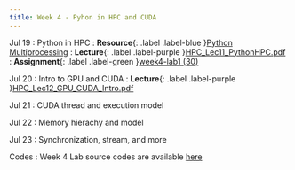 ```yaml
---
title: Week 4 - Pyhon in HPC and CUDA
---
```

Jul 19 
: Python in HPC
: **Resource**{: .label .label-blue }[Python Multiprocessing](https://docs.python.org/3/library/multiprocessing.html)
: **Lecture**{: .label .label-purple }[HPC_Lec11_PythonHPC.pdf](../slides/HPC_Lec11_PythonHPC.pdf)
: **Assignment**{: .label .label-green }[week4-lab1 (30)](../assignments/week4_lab1)

Jul 20
: Intro to GPU and CUDA
: **Lecture**{: .label .label-purple }[HPC_Lec12_GPU_CUDA_Intro.pdf](../slides/HPC_Lec12_GPU_CUDA_Intro.pdf)

Jul 21
: CUDA thread and execution model

Jul 22
: Memory hierachy and model

Jul 23
: Synchronization, stream, and more

Codes
: Week 4 Lab source codes are available [here](https://github.com/BioHPC/HPC-GIST-Summer2021/tree/main/codes/week4)
